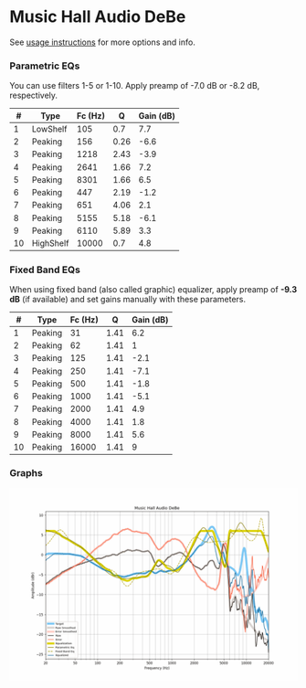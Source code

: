 # Music Hall Audio DeBe
See [usage instructions](https://github.com/jaakkopasanen/AutoEq#usage) for more options and info.

### Parametric EQs
You can use filters 1-5 or 1-10. Apply preamp of -7.0 dB or -8.2 dB, respectively.

|   # | Type      |   Fc (Hz) |    Q |   Gain (dB) |
|-----|-----------|-----------|------|-------------|
|   1 | LowShelf  |       105 | 0.7  |         7.7 |
|   2 | Peaking   |       156 | 0.26 |        -6.6 |
|   3 | Peaking   |      1218 | 2.43 |        -3.9 |
|   4 | Peaking   |      2641 | 1.66 |         7.2 |
|   5 | Peaking   |      8301 | 1.66 |         6.5 |
|   6 | Peaking   |       447 | 2.19 |        -1.2 |
|   7 | Peaking   |       651 | 4.06 |         2.1 |
|   8 | Peaking   |      5155 | 5.18 |        -6.1 |
|   9 | Peaking   |      6110 | 5.89 |         3.3 |
|  10 | HighShelf |     10000 | 0.7  |         4.8 |

### Fixed Band EQs
When using fixed band (also called graphic) equalizer, apply preamp of **-9.3 dB** (if available) and set gains manually with these parameters.

|   # | Type    |   Fc (Hz) |    Q |   Gain (dB) |
|-----|---------|-----------|------|-------------|
|   1 | Peaking |        31 | 1.41 |         6.2 |
|   2 | Peaking |        62 | 1.41 |         1   |
|   3 | Peaking |       125 | 1.41 |        -2.1 |
|   4 | Peaking |       250 | 1.41 |        -7.1 |
|   5 | Peaking |       500 | 1.41 |        -1.8 |
|   6 | Peaking |      1000 | 1.41 |        -5.1 |
|   7 | Peaking |      2000 | 1.41 |         4.9 |
|   8 | Peaking |      4000 | 1.41 |         1.8 |
|   9 | Peaking |      8000 | 1.41 |         5.6 |
|  10 | Peaking |     16000 | 1.41 |         9   |

### Graphs
![](./Music%20Hall%20Audio%20DeBe.png)
